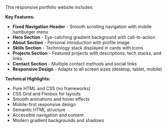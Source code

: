 This responsive portfolio website includes:

**Key Features:**

- **Fixed Navigation Header** - Smooth scrolling navigation with mobile hamburger menu
- **Hero Section** - Eye-catching gradient background with call-to-action
- **About Section** - Personal introduction with profile image
- **Skills Section** - Technology stack displayed in cards with icons
- **Projects Section** - Featured projects with descriptions, tech stacks, and links
- **Contact Section** - Multiple contact methods and social links
- **Responsive Design** - Adapts to all screen sizes (desktop, tablet, mobile)


**Technical Highlights:**

- Pure HTML and CSS (no frameworks)
- CSS Grid and Flexbox for layouts
- Smooth animations and hover effects
- Mobile-first responsive design
- Semantic HTML structure
- Accessible navigation and content
- Modern gradient backgrounds and shadows
